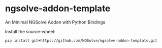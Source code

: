 # ngsolve-addon-template
An Minimal NGSolve Addon with Python Bindings



Install the source-wheel:

    pip install git+https://github.com/NGSolve/ngsolve-addon-template.git


